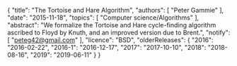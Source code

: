 {
    "title": "The Tortoise and Hare Algorithm",
    "authors": [
        "Peter Gammie"
    ],
    "date": "2015-11-18",
    "topics": [
        "Computer science/Algorithms"
    ],
    "abstract": "We formalize the Tortoise and Hare cycle-finding algorithm ascribed to Floyd by Knuth, and an improved version due to Brent.",
    "notify": [
        "peteg42@gmail.com"
    ],
    "licence": "BSD",
    "olderReleases": {
        "2016": "2016-02-22",
        "2016-1": "2016-12-17",
        "2017": "2017-10-10",
        "2018": "2018-08-16",
        "2019": "2019-06-11"
    }
}